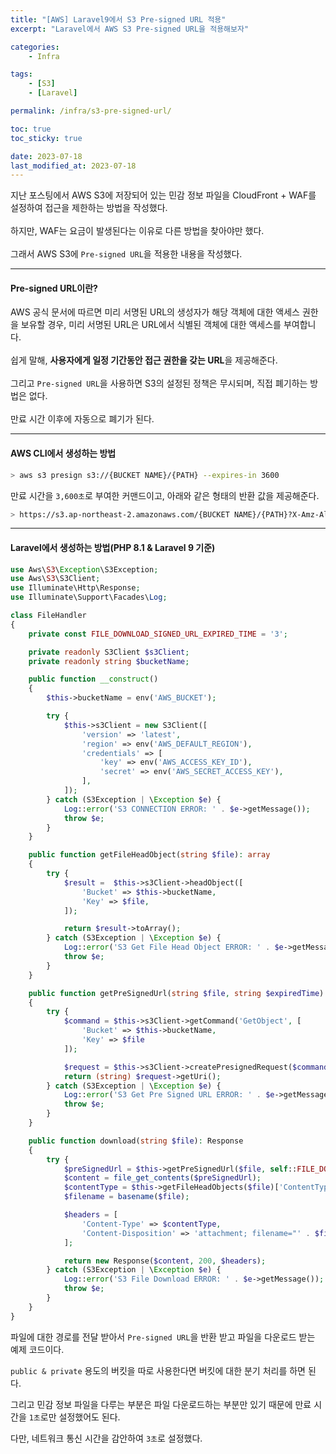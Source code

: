 ```yaml
---
title: "[AWS] Laravel9에서 S3 Pre-signed URL 적용"
excerpt: "Laravel에서 AWS S3 Pre-signed URL을 적용해보자"

categories:
    - Infra

tags:
    - [S3]
    - [Laravel]

permalink: /infra/s3-pre-signed-url/

toc: true
toc_sticky: true

date: 2023-07-18
last_modified_at: 2023-07-18
---
```


지난 포스팅에서 AWS S3에 저장되어 있는 민감 정보 파일을 CloudFront + WAF를 설정하여 접근을 제한하는 방법을 작성했다.<br><br>
하지만, WAF는 요금이 발생된다는 이유로 다른 방법을 찾아야만 했다.<br><br>
그래서 AWS S3에 `Pre-signed URL`을 적용한 내용을 작성했다.

* * *

#### Pre-signed URL이란?
AWS 공식 문서에 따르면 미리 서명된 URL의 생성자가 해당 객체에 대한 액세스 권한을 보유할 경우, 미리 서명된 URL은 URL에서 식별된 객체에 대한 액세스를 부여합니다.<br><br>
쉽게 말해, **사용자에게 일정 기간동안 접근 권한을 갖는 URL**을 제공해준다.<br><br>
그리고 `Pre-signed URL`을 사용하면 S3의 설정된 정책은 무시되며, 직접 폐기하는 방법은 없다.<br><br>
만료 시간 이후에 자동으로 폐기가 된다.

* * *

#### AWS CLI에서 생성하는 방법
```bash
> aws s3 presign s3://{BUCKET NAME}/{PATH} --expires-in 3600
```
만료 시간을 `3,600초`로 부여한 커맨드이고, 아래와 같은 형태의 반환 값을 제공해준다.
```bash
> https://s3.ap-northeast-2.amazonaws.com/{BUCKET NAME}/{PATH}?X-Amz-Algorithm=AWS4-HMAC-SHA256&X-Amz-Expires=3600&X-Amz-Credential={ACCESS_KEY}&X-Amz-SignedHeaders=host&X-Amz-Date={DATE}&X-Amz-Signature={HASH}
```

* * *

#### Laravel에서 생성하는 방법(PHP 8.1 & Laravel 9 기준)
```php
use Aws\S3\Exception\S3Exception;
use Aws\S3\S3Client;
use Illuminate\Http\Response;
use Illuminate\Support\Facades\Log;

class FileHandler
{
    private const FILE_DOWNLOAD_SIGNED_URL_EXPIRED_TIME = '3';

    private readonly S3Client $s3Client;
    private readonly string $bucketName;

    public function __construct()
    {
        $this->bucketName = env('AWS_BUCKET');

        try {
            $this->s3Client = new S3Client([
                'version' => 'latest',
                'region' => env('AWS_DEFAULT_REGION'),
                'credentials' => [
                    'key' => env('AWS_ACCESS_KEY_ID'),
                    'secret' => env('AWS_SECRET_ACCESS_KEY'),
                ],
            ]);
        } catch (S3Exception | \Exception $e) {
            Log::error('S3 CONNECTION ERROR: ' . $e->getMessage());
            throw $e;
        }
    }

    public function getFileHeadObject(string $file): array
    {
        try {
            $result =  $this->s3Client->headObject([
                'Bucket' => $this->bucketName,
                'Key' => $file,
            ]);

            return $result->toArray();
        } catch (S3Exception | \Exception $e) {
            Log::error('S3 Get File Head Object ERROR: ' . $e->getMessage());
            throw $e;
        }
    }

    public function getPreSignedUrl(string $file, string $expiredTime): string
    {
        try {
            $command = $this->s3Client->getCommand('GetObject', [
                'Bucket' => $this->bucketName,
                'Key' => $file
            ]);

            $request = $this->s3Client->createPresignedRequest($command, "+{$expiredTime} seconds");
            return (string) $request->getUri();
        } catch (S3Exception | \Exception $e) {
            Log::error('S3 Get Pre Signed URL ERROR: ' . $e->getMessage());
            throw $e;
        }
    }

    public function download(string $file): Response
    {
        try {
            $preSignedUrl = $this->getPreSignedUrl($file, self::FILE_DOWNLOAD_SIGNED_URL_EXPIRED_TIME);
            $content = file_get_contents($preSignedUrl);
            $contentType = $this->getFileHeadObjects($file)['ContentType'];
            $filename = basename($file);

            $headers = [
                'Content-Type' => $contentType,
                'Content-Disposition' => 'attachment; filename="' . $filename . '"',
            ];

            return new Response($content, 200, $headers);
        } catch (S3Exception | \Exception $e) {
            Log::error('S3 File Download ERROR: ' . $e->getMessage());
            throw $e;
        }
    }
}
```

파일에 대한 경로를 전달 받아서 `Pre-signed URL`을 반환 받고 파일을 다운로드 받는 예제 코드이다.<br>

`public & private` 용도의 버킷을 따로 사용한다면 버킷에 대한 분기 처리를 하면 된다.<br>

그리고 민감 정보 파일을 다루는 부분은 파일 다운로드하는 부분만 있기 때문에 만료 시간을 `1초`로만 설정했어도 된다.<br>

다만, 네트워크 통신 시간을 감안하여 `3초`로 설정했다.
